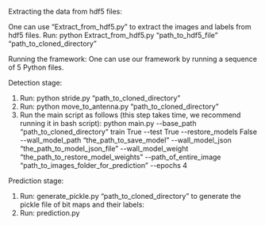 Extracting the data from hdf5 files:

One can use “Extract_from_hdf5.py” to extract the images and labels from hdf5 files.
Run: python Extract_from_hdf5.py “path_to_hdf5_file”  “path_to_cloned_directory”


Running the framework: One can use our framework by running a sequence of 5 Python files.

Detection stage:
1. Run: python stride.py “path_to_cloned_directory”
2. Run: python move_to_antenna.py “path_to_cloned_directory”
3. Run the main script as follows (this step takes time, we recommend running it in bash script): python main.py --base_path “path_to_cloned_directory“ train True --test True  --restore_models False --wall_model_path “the_path_to_save_model” --wall_model_json “the_path_to_model_json_file” --wall_model_weight “the_path_to_restore_model_weights” --path_of_entire_image “path_to_images_folder_for_prediction” --epochs 4

Prediction stage:
1. Run: generate_pickle.py  “path_to_cloned_directory” to generate the pickle file of bit maps and their labels:
2. Run: prediction.py
